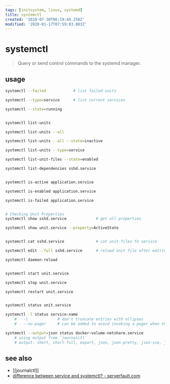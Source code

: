 ```yaml
---
tags: [initsystem, linux, systemd]
title: systemctl
created: '2019-07-30T06:19:49.250Z'
modified: '2020-01-17T07:59:03.883Z'
---
```


# systemctl

> Query or send control commands to the systemd manager.

## usage

```sh
systemctl --failed            # list failed units

systemctl --type=service      # list current services

systemctl --state=running


systemctl list-units

systemctl list-units --all

systemctl list-units --all --state=inactive

systemctl list-units --type=service

systemctl list-unit-files --state=enabled

systemctl list-dependencies sshd.service


systemctl is-active application.service

systemctl is-enabled application.service

systemctl is-failed application.service


# Checking Unit Properties
systemctl show sshd.service             # get all properties

systemctl show unit.service --property=ActiveState


systemctl cat sshd.service              # cat unit-files fo service

systemctl edit --full sshd.service      # reload unit file after editing

systemctl daemon-reload


systemctl start unit.service

systemctl stop unit.service

systemctl restart unit.service


systemctl status unit.service

systemctl -l status service-name
    #   -l             # don't truncate entries with ellipses
    #   --no-pager     # can be added to avoid invoking a pager when the output is an interactive terminal. 

systemctl --output=json status docker-volume-netshare.service     
    # using output from `journalctl`
    # output: short, short-full, export, json, json-pretty, json-sse, json-seq, cat, with-unit
```

## see also
- [[journalctl]]
- [difference between service and systemctl? - serverfault.com](https://serverfault.com/questions/867322/what-is-the-difference-between-service-and-systemctl)
